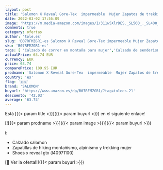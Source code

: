 ```yaml
---
layout: post
title: 'Salomon X Reveal Gore-Tex  impermeable  Mujer Zapatos de trekking  Negro  Ebony/Black/Quiet Shade   40 ⅔ EU'
date: 2022-03-02 17:56:09
image: 'https://m.media-amazon.com/images/I/311w5XlrDES._SL500_._SL400_.jpg'
comments: true
category: ofertas
author: 'tole.es'
slug: 'B07RFMZGR1-es Salomon X Reveal Gore-Tex impermeable Mujer Zapatos de...'
sku: 'B07RFMZGR1-es'
tags: [ 'Calzado de correr en montaña para mujer','Calzado de senderismo para mujer','Calzado deportivo para mujer','Calzados de running para mujer','Zapatillas de senderismo para mujer','Zapatillas y calzado deportivo para mujer','Zapatos','Zapatos para mujer','Zapatos y complementos','salomon','zapatos', ]
actualPrice: 63.74 EUR
currency: EUR
price: 63.74
comparePrice: 109.95 EUR
prodname: 'Salomon X Reveal Gore-Tex  impermeable  Mujer Zapatos de trekking  Negro  Ebony/Black/Quiet Shade   40 ⅔ EU'
country: 'es'
flag: '🇪🇸'
brand: 'SALOMON'
buyurl: 'https://www.amazon.es/dp/B07RFMZGR1/?tag=tolees-21'
descuento: '42.03'
average: '63.74'
---
```


Está [{{< param title >}}]({{< param buyurl >}}) en el siguiente enlace!

[![{{< param prodname >}}]({{< param image >}})]({{< param buyurl >}})

ℹ️:

- Calzado salomon
- Zapatillas de hiking montañismo, alpinismo y trekking mujer
- Shoes x reveal gtx (l40971100)

[🛒 Ver la oferta!!]({{< param buyurl >}})
